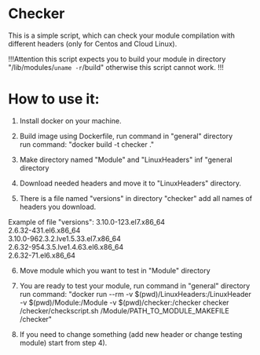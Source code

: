# Checker
This is a simple script, which can check your module compilation with different headers (only for Centos and Cloud Linux).

!!!Attention this script expects you to build your module in directory "/lib/modules/`uname -r`/build" otherwise this script cannot work. !!!


# How to use it:
1) Install docker on your machine.
2) Build image using Dockerfile, run command in "general" directory \
run command: "docker build -t checker ."

3) Make directory named "Module" and "LinuxHeaders" inf "general directory
4) Download needed headers and move it to "LinuxHeaders" directory.
5) There is a file named "versions" in directory "checker" add all names of headers you download.

Example of file "versions":
3.10.0-123.el7.x86_64 \
2.6.32-431.el6.x86_64 \
3.10.0-962.3.2.lve1.5.33.el7.x86_64 \
2.6.32-954.3.5.lve1.4.63.el6.x86_64 \
2.6.32-71.el6.x86_64

6) Move module which you want to test in "Module" directory


7) You are ready to test your module, run command in "general" directory \
run command: "docker run --rm -v $(pwd)/LinuxHeaders:/LinuxHeader -v $(pwd)/Module:/Module -v $(pwd)/checker:/checker checker /checker/checkscript.sh /Module/PATH_TO_MODULE_MAKEFILE /checker" 

8) If you need to change something (add new header or change testing module) start from step 4).
